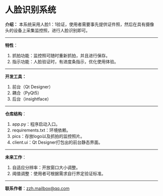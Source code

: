 # 人脸识别系统

**介绍：** 本系统采用人脸1：1验证，使用者需要事先提供证件照，然后在具有摄像头的设备上采集监控照，进行人脸识别即可。

---

**特性**：
1. 抓拍功能：监控照可随时重新抓拍，并且进行保存。
2. 指示功能：人脸验证时，有进度条指示，优化使用体验。

---

**开发工具：** 
1. 前台（Qt Designer）
2. 耦合（PyQt5）
3. 后台（insightface）

---

**仓库结构**：
1. app.py：程序启动入口。
2. requirements.txt：环境依赖。
3. pics：存放logo以及抓拍的监控照片。
4. client.ui：Qt Designer打包出的前台静态界面。

---

**未来工作**：
1. 自适应分辨率：开放窗口大小调整。
2. 阈值调整：使用者可根据需求自行界定验证标准。

---

**联系作者**：zzh.mailbox@qq.com
